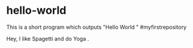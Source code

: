 # hello-world
 This is a short program which outputs "Hello World " #myfirstrepository

Hey, I like Spagetti and do Yoga .
